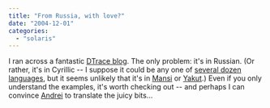 ```yaml
---
title: "From Russia, with love?"
date: "2004-12-01"
categories: 
  - "solaris"
---
```


I ran across a fantastic [DTrace blog](http://solaris.reys.net/categories/3-DTrace). The only problem: it's in Russian. (Or rather, it's in Cyrillic -- I suppose it could be any one of [several dozen languages](http://en.wikipedia.org/wiki/Cyrillic#Languages_using_Cyrillic), but it seems unlikely that it's in [Mansi](http://en.wikipedia.org/wiki/Mansi) or [Yakut](http://en.wikipedia.org/wiki/Yakut_language).) Even if you only understand the examples, it's worth checking out -- and perhaps I can convince [Andrei](http://blogs.sun.com/andrei) to translate the juicy bits...
